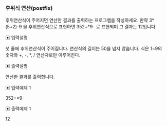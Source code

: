 ### 후위식 연산(postfix)

후위연산식이 주어지면 연산한 결과를 출력하는 프로그램을 작성하세요.
만약 3*(5+2)-9 을 후위연산식으로 표현하면 352+*9- 로 표현되며 그 결과는 12입니다.

▣ 입력설명

첫 줄에 후위연산식이 주어집니다. 연산식의 길이는 50을 넘지 않습니다.
식은 1~9의 숫자와 +, -, \*, / 연산자로만 이루어진다.

▣ 출력설명

연산한 결과를 출력합니다.

▣ 입력예제 1

352+\*9-

▣ 출력예제 1

12
